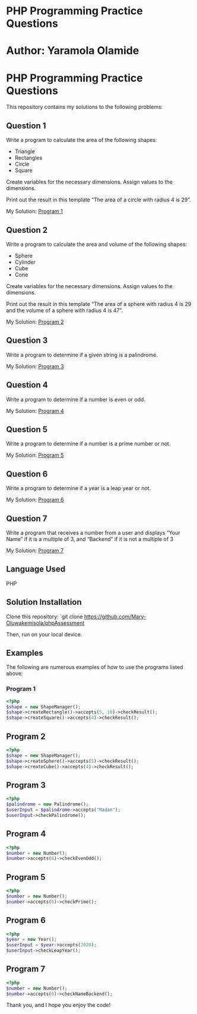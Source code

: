 # PHP Programming Practice Questions

# Author: Yaramola Olamide


# PHP Programming Practice Questions

This repository contains my solutions to the following problems:

## Question 1

Write a program to calculate the area of the following shapes:

- Triangle
- Rectangles
- Circle
- Square

Create variables for the necessary dimensions.  Assign values to the dimensions.  

Print out the result in this template  “The area of a circle with radius 4 is 29”.

My Solution: [Program 1](./Packages/Classes/ShapeManager.php)

## Question 2

Write a program to calculate the area and volume of the following shapes:

- Sphere
- Cylinder
- Cube
- Cone

Create variables for the necessary dimensions.  Assign values to the dimensions.

Print out the result in this template “The area of a sphere with radius 4 is 29 and the volume of a sphere with radius 4 is 47”.

My Solution: [Program 2](./Packages/Classes/ShapeManager.php)

## Question 3

Write a program to determine if a given string is a palindrome.

My Solution: [Program 3](./Packages/Classes/Palindrome.php)

## Question 4

Write a program to determine if a number is even or odd.

My Solution: [Program 4](./Packages/Classes/Number.php)

## Question 5

Write a program to determine if a number is a prime number or not.

My Solution: [Program 5](./Packages/Classes/Number.php)

## Question 6

Write a program to determine if a year is a leap year or not.

My Solution: [Program 6](./Packages/Classes/Year.php)

## Question 7

Write a program that receives a number from a user and displays “Your Name” if it is a multiple of 3, and “Backend” if it is not a multiple of 3

My Solution: [Program 7](./Packages/Classes/Number.php)

## Language Used

PHP

## Solution Installation

Clone this repository: `git clone https://github.com/Mary-Oluwakemisola/phpAssessment

Then, run on your local device.

## Examples

The following are numerous examples of how to use the programs listed above:

### Program 1

```php
<?php
$shape = new ShapeManager();
$shape->createRectangle()->accepts(5, 10)->checkResult();
$shape->createSquare()->accepts(4)->checkResult();
```

## Program 2

```php
<?php
$shape = new ShapeManager();
$shape->createSphere()->accepts(5)->checkResult();
$shape->createCube()->accepts(4)->checkResult();
```

## Program 3

```php
<?php 
$palindrome = new Palindrome();
$userInput = $palindrome->accepts("Madam");
$userInput->checkPalindrome();
```

## Program 4

```php
<?php
$number = new Number();
$number->accepts(6)->checkEvenOdd();
```

## Program 5

```php
<?php
$number = new Number();
$number->accepts(6)->checkPrime();
```

## Program 6

```php
<?php
$year = new Year();
$userInput = $year->accepts(2020);
$userInput->checkLeapYear();
```

## Program 7

```php
<?php
$number = new Number();
$number->accepts(6)->checkNameBackend();
```

 Thank you, and I hope you enjoy the code!